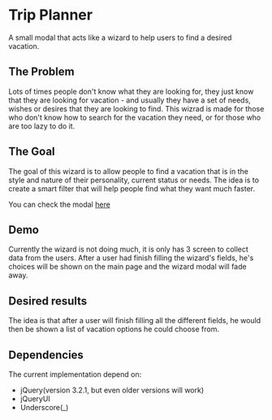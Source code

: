 # Trip Planner 
A small modal that acts like a wizard to help users to find a desired vacation.

## The Problem
Lots of times people don't know what they are looking for, they just know that they are looking for vacation - 
and usually they have a set of needs, wishes or desires that they are looking to find. This wizrad is made for those who 
don't know how to search for the vacation they need, or for those who are too lazy to do it.

## The Goal
The goal of this wizard is to allow people to find a vacation that is in the style and nature of their personality, 
current status or needs. The idea is to create a smart filter that will help people find what they want much faster.

You can check the modal [here](http://ibaraness.com/demos/booking/trip_planner/)

## Demo
Currently the wizard is not doing much, it is only has 3 screen to collect data from the users. After a user had
finish filling the wizard's fields, he's choices will be shown on the main page and the wizard modal will fade away. 

## Desired results
The idea is that after a user will finish filling all the different fields, 
he would then be shown a list of vacation options he could choose from.

## Dependencies
The current implementation depend on:
- jQuery(version 3.2.1, but even older versions will work)
- jQueryUI
- Underscore(_)
